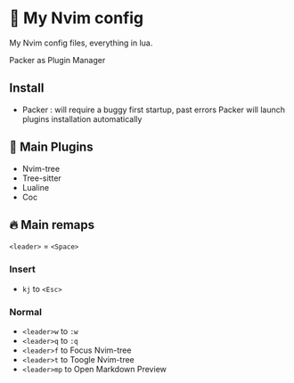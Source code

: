# :rocket: My Nvim config

My Nvim config files, everything in lua.

Packer as Plugin Manager
## Install
- Packer : will require a buggy first startup, past errors Packer will launch plugins installation automatically
## :link: Main Plugins

- Nvim-tree
- Tree-sitter
- Lualine
- Coc

## :fire: Main remaps

`<leader>` = `<Space>`

### Insert

- `kj` to `<Esc>`

### Normal

- `<leader>w` to `:w`
- `<leader>q` to `:q`
- `<leader>f` to Focus Nvim-tree
- `<leader>t` to Toogle Nvim-tree
- `<leader>mp` to Open Markdown Preview

